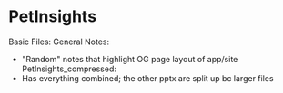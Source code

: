 # PetInsights

Basic Files:
General Notes:
- "Random" notes that highlight OG page layout of app/site
PetInsights_compressed:
 - Has everything combined; the other pptx are split up bc larger files
